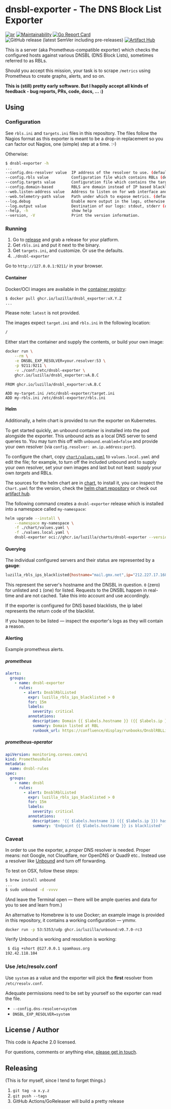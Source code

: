 # dnsbl-exporter - The DNS Block List Exporter

[![pr](https://github.com/Luzilla/dnsbl_exporter/actions/workflows/pr.yml/badge.svg)](https://github.com/Luzilla/dnsbl_exporter/actions/workflows/pr.yml) [![Maintainability](https://api.codeclimate.com/v1/badges/31b95e6c679f60e30bea/maintainability)](https://codeclimate.com/github/Luzilla/dnsbl_exporter/maintainability) [![Go Report Card](https://goreportcard.com/badge/github.com/Luzilla/dnsbl_exporter)](https://goreportcard.com/report/github.com/Luzilla/dnsbl_exporter) ![GitHub release (latest SemVer including pre-releases)](https://img.shields.io/github/v/release/Luzilla/dnsbl_exporter?include_prereleases&style=social) [![Artifact Hub](https://img.shields.io/endpoint?url=https://artifacthub.io/badge/repository/luzilla)](https://artifacthub.io/packages/helm/luzilla/dnsbl-exporter)

This is a server (aka Prometheus-compatible exporter) which checks the configured hosts against various DNSBL (DNS Block Lists), sometimes referred to as RBLs.

Should you accept this mission, your task is to scrape `/metrics` using Prometheus to create graphs, alerts, and so on.

**This is (still) pretty early software. But I happily accept all kinds of feedback - bug reports, PRs, code, docs, ... :)**

## Using

### Configuration

See `rbls.ini` and `targets.ini` files in this repository. The files follow the Nagios format as this exporter is meant to be a drop-in replacement so you can factor out Nagios, one (simple) step at a time. :-)

Otherwise:

```sh
$ dnsbl-exporter -h
...
--config.dns-resolver value  IP address of the resolver to use. (default: "127.0.0.1:53")
--config.rbls value          Configuration file which contains RBLs (default: "./rbls.ini")
--config.targets value       Configuration file which contains the targets to check. (default: "./targets.ini")
--config.domain-based        RBLS are domain instead of IP based blacklists (default: false)
--web.listen-address value   Address to listen on for web interface and telemetry. (default: ":9211")
--web.telemetry-path value   Path under which to expose metrics. (default: "/metrics")
--log.debug                  Enable more output in the logs, otherwise INFO.
--log.output value           Destination of our logs: stdout, stderr (default: "stdout")
--help, -h                   show help
--version, -V                Print the version information.
```

### Running

 1. Go to [release](https://github.com/Luzilla/dnsbl_exporter/releases) and grab a release for your platform.
 1. Get `rbls.ini` and put it next to the binary.
 1. Get `targets.ini`, and customize. Or use the defaults.
 1. `./dnsbl-exporter`

 Go to `http://127.0.0.1:9211/` in your browser.

#### Container

Docker/OCI images are available in the [container registry](https://github.com/orgs/Luzilla/packages?repo_name=dnsbl_exporter):

```sh
$ docker pull ghcr.io/luzilla/dnsbl_exporter:vX.Y.Z
...
```

Please note: `latest` is not provided.

The images expect `target.ini` and `rbls.ini` in the following location:

```sh
/
```

Either start the container and supply the contents, or build your own image:

```sh
docker run \
    --rm \
    -e DNSBL_EXP_RESOLVER=your.resolver:53 \
    -p 9211:9211 \
    -v ./conf:/etc/dnsbl-exporter \
    ghcr.io/luzilla/dnsbl_exporter:vA.B.C
```

```docker
FROM ghcr.io/luzilla/dnsbl_exporter:vA.B.C

ADD my-target.ini /etc/dnsbl-exporter/target.ini
ADD my-rbls.ini /etc/dnsbl-exporter/rbls.ini
```

#### Helm

Additionally, a helm chart is provided to run the exporter on Kubernetes.

To get started quickly, an unbound container is installed into the pod alongside the exporter. This unbound acts as a local DNS server to send queries to. You may turn this off with `unbound.enabled=false` and provide your own resolver (via `config.resolver: an.ip.address:port`).

To configure the chart, copy [`chart/values.yaml`](chart/values.yaml) to `values.local.yaml` and edit the file; for example, to turn off the included unbound and to supply your own resolver, set your own images and last but not least: supply your own _targets_ and RBLs. 

The sources for the helm chart are in [chart](./chart/), to install it, you can inspect the `Chart.yaml` for the version, check the [helm chart repository](https://github.com/orgs/Luzilla/packages/container/package/charts%2Fdnsbl-exporter) or check out [artifact hub](https://artifacthub.io/packages/helm/luzilla/dnsbl-exporter).

The following command creates a `dnsbl-exporter` release which is installed into a namespace called `my-namespace`:

```sh
helm upgrade --install \
    --namespace my-namespace \
    -f ./chart/values.yaml \
    -f ./values.local.yaml \
    dnsbl-exporter oci://ghcr.io/luzilla/charts/dnsbl-exporter --version 0.1.0
```

#### Querying

The individual configured servers and their status are represented by a **gauge**:

```sh
luzilla_rbls_ips_blacklisted{hostname="mail.gmx.net",ip="212.227.17.168",rbl="ix.dnsbl.manitu.net"} 0
```

This represent the server's hostname and the DNSBL in question. `0` (zero) for unlisted and `1` (one) for listed.
Requests to the DNSBL happen in real-time and are not cached. Take this into account and use accordingly.

If the exporter is configured for DNS based blacklists, the ip label represents the return code of the blacklist.

If you happen to be listed — inspect the exporter's logs as they will contain a reason.

#### Alerting                                                                                                                                                                                                      

Example prometheus alerts.

##### prometheus
```yaml
alerts:
  groups:
    - name: dnsbl-exporter
      rules:
        - alert: DnsblRblListed
          expr: luzilla_rbls_ips_blacklisted > 0 
          for: 15m 
          labels:
            severity: critical
          annotations:
            description: Domain {{ $labels.hostname }} ({{ $labels.ip }}) listed at {{ $labels.rbl }}
            summary: Domain listed at RBL 
            runbook_url: https://confluence/display/runbooks/DnsblRBLListed+runbook
```

##### prometheus-operator
```yaml
apiVersion: monitoring.coreos.com/v1                                                                                                                                                                               
kind: PrometheusRule
metadata:
  name: dnsbl-rules
spec:
  groups:
    - name: dnsbl
      rules:
        - alert: DnsblRblListed
          expr: luzilla_rbls_ips_blacklisted > 0 
          for: 15m 
          labels:
            severity: critical
          annotations:
            description: '{{ $labels.hostname }} ({{ $labels.ip }}) has been blacklisted in {{ $labels.rbl }} for more than 15 minutes.'
            summary: 'Endpoint {{ $labels.hostname }} is blacklisted'
```

### Caveat

In order to use the exporter, a _proper_ DNS resolver is needed. Proper means: not Google, not Cloudflare, nor OpenDNS or Quad9 etc..
Instead use a resolver like [Unbound](https://github.com/NLnetLabs/unbound) and turn off forwarding.

To test on OSX, follow these steps:

```sh
$ brew install unbound
...
$ sudo unbound -d -vvvv
```

(And leave the Terminal open — there will be ample queries and data for you to see and learn from.)

An alternative to Homebrew is to use Docker; an example image is provided in this repository, it
contains a working configuration — ymmv.

```sh
docker run -p 53:5353/udp ghcr.io/luzilla/unbound:v0.7.0-rc3
```

Verify Unbound is working and resolution is working:

```sh
 $ dig +short @127.0.0.1 spamhaus.org
192.42.118.104
```

### Use /etc/resolv.conf

Use `system` as a value and the exporter will pick the **first** resolver from `/etc/resolv.conf`.

Adequate permissions need to be set by yourself so the exporter can read the file.

- `--config.dns-resolver=system`
- `DNSBL_EXP_RESOLVER=system`

## License / Author

This code is Apache 2.0 licensed.

For questions, comments or anything else, [please get in touch](https://www.luzilla-capital.com).

## Releasing

(This is for myself, since I tend to forget things.)

 1. `git tag -a x.y.z`
 1. `git push --tags`
 1. GitHub Actions/GoReleaser will build a pretty release
